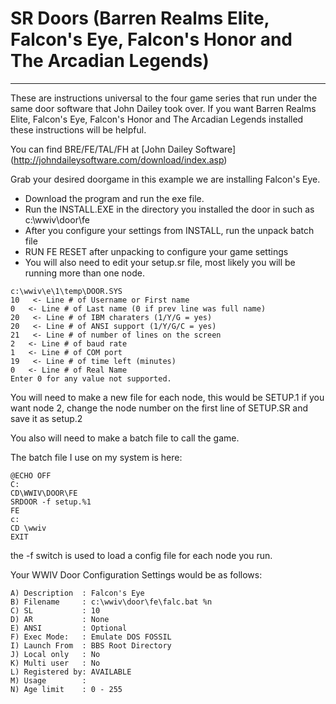 # SR Doors (Barren Realms Elite, Falcon's Eye, Falcon's Honor and The Arcadian Legends)
***
These are instructions universal to the four game series that run under the same door software that John Dailey took over. If you want
Barren Realms Elite, Falcon's Eye, Falcon's Honor and The Arcadian Legends installed these instructions will be helpful.

You can find BRE/FE/TAL/FH at [John Dailey Software] (http://johndaileysoftware.com/download/index.asp)

Grab your desired doorgame in this example we are installing Falcon's Eye.

* Download the program and run the exe file.
* Run the INSTALL.EXE in the directory you installed the door in such as c:\wwiv\door\fe
* After you configure your settings from INSTALL, run the unpack batch file
* RUN FE RESET after unpacking to configure your game settings
* You will also need to edit your setup.sr file, most likely you will be running more than one node.
```
c:\wwiv\e\1\temp\DOOR.SYS
10   <- Line # of Username or First name
0   <- Line # of Last name (0 if prev line was full name)
20   <- Line # of IBM charaters (1/Y/G = yes)
20   <- Line # of ANSI support (1/Y/G/C = yes)
21   <- Line # of number of lines on the screen
2   <- Line # of baud rate
1   <- Line # of COM port
19   <- Line # of time left (minutes)
0   <- Line # of Real Name
Enter 0 for any value not supported.
```
You will need to make a new file for each node, this would be SETUP.1 if you want node 2, change the node number on the first line
of SETUP.SR and save it as setup.2

You also will need to make a batch file to call the game.

The batch file I use on my system is here:

```
@ECHO OFF
C:
CD\WWIV\DOOR\FE
SRDOOR -f setup.%1
FE
c:
CD \wwiv
EXIT
```

the -f switch is used to load a config file for each node you run.

Your WWIV Door Configuration Settings would be as follows:

```
A) Description  : Falcon's Eye
B) Filename     : c:\wwiv\door\fe\falc.bat %n
C) SL           : 10
D) AR           : None
E) ANSI         : Optional
F) Exec Mode:   : Emulate DOS FOSSIL
I) Launch From  : BBS Root Directory
J) Local only   : No
K) Multi user   : No
L) Registered by: AVAILABLE
M) Usage     	: 
N) Age limit	: 0 - 255
```
